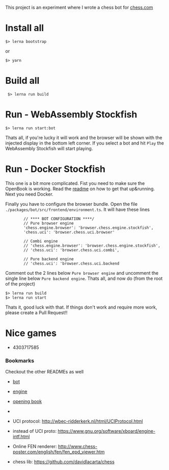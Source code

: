 This project is an experiment where I wrote a chess bot for [chess.com](https://chess.com/live)

# Install all

    $> lerna bootstrap

or

    $> yarn 

# Build all

     $> lerna run build
     
# Run - WebAssembly Stockfish

    $> lerna run start:bot

Thats all, if you're lucky it will work and the browser will be shown with the injected display in the 
bottom left corner. If you select a bot and hit `Play` the WebAssembly Stockfish will start playing.

# Run - Docker Stockfish
This one is a bit more complicated. Fist you need to make sure the OpenBook is working. Read the 
[readme](./packes/books/README.md) on how to get that up&running. Next you need Docker.

Finally you have to configure the browser bundle. Open the file `./packages/bot/src/frontend/environment.ts`.
It will have these lines

            // **** BOT CONFIGURATION ****/
            // Pure browser engine
            'chess.engine.browser': 'browser.chess.engine.stockfish',
            'chess.uci': 'browser.chess.uci.browser'

            // Combi engine
            // 'chess.engine.browser': 'browser.chess.engine.stockfish',
            // 'chess.uci': 'browser.chess.uci.combi',

            // Pure backend engine
            // 'chess.uci': 'browser.chess.uci.backend

Comment out the 2 lines below  `Pure browser engine` and uncomment the single line below `Pure backend engine`.
Thats all, and now do (from the root of the project)

    $> lerna run build
    $> lerna run start

Thats it, good luck with that. If things don't work and require more work, please create a Pull Request!!

# Nice games

   * 4303717585


### Bookmarks
Checkout the other READMEs as well

  * [bot](./packages/bot/README.md)
  * [engine](./packages/engine/README.md)
  * [opening book](./packages/book/README.md)
  * 

  * UCI protocol: http://wbec-ridderkerk.nl/html/UCIProtocol.html
  * instead of UCI proto: https://www.gnu.org/software/xboard/engine-intf.html
  * Online FEN renderer: http://www.chess-poster.com/english/fen/fen_epd_viewer.htm
  * chess lib: https://github.com/davidlacarta/chess